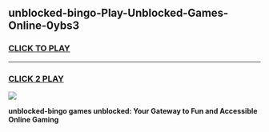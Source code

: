 
## unblocked-bingo-Play-Unblocked-Games-Online-0ybs3
<h3>
<a href="https://premium76.site?title=unblocked-bingo&ref=25A">CLICK TO PLAY</a></h3>
<hr>

<h3>
<a href="https://premium76.site?title=unblocked-bingo&ref=25A">CLICK 2 PLAY</a>
  
</h3>

<a href="https://premium76.site?title=unblocked-bingo&ref=25A"><img src="https://clearcache.store/games.png"></a>


**unblocked-bingo games unblocked: Your Gateway to Fun and Accessible Online Gaming**
